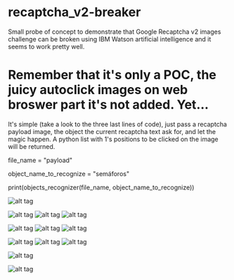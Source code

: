 # recaptcha_v2-breaker
Small probe of concept to demonstrate that Google Recaptcha v2 images challenge can be broken using IBM Watson artificial intelligence and it seems to work pretty well.

# Remember that it's only a POC, the juicy autoclick images on web broswer part it's not added. Yet...

It's simple (take a look to the three last lines of code), just pass a recaptcha payload image, the object the current recaptcha text ask for, and let the magic happen. A python list with 1's positions to be clicked on the image will be returned.

file_name = "payload"

object_name_to_recognize = "semáforos"

print(objects_recognizer(file_name, object_name_to_recognize))


![alt tag](https://snipboard.io/tfEGDi.jpg)

![alt tag](https://snipboard.io/8xdIMg.jpg) ![alt tag](https://snipboard.io/ANqpZY.jpg) ![alt tag](https://snipboard.io/QzjgHY.jpg)

![alt tag](https://snipboard.io/8QiXCD.jpg) ![alt tag](https://snipboard.io/EibKSN.jpg) ![alt tag](https://snipboard.io/v1twFx.jpg)

![alt tag](https://snipboard.io/7PTq93.jpg) ![alt tag](https://snipboard.io/KQvjVZ.jpg) ![alt tag](https://snipboard.io/KWaxFP.jpg)

![alt tag](https://i.snipboard.io/stTy8z.jpg)

![alt tag](https://snipboard.io/bkvuxH.jpg)
